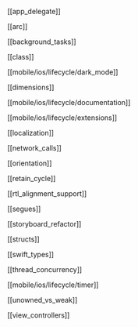[[app_delegate]]

[[arc]]

[[background_tasks]]

[[class]]

[[mobile/ios/lifecycle/dark_mode]]

[[dimensions]]

[[mobile/ios/lifecycle/documentation]]

[[mobile/ios/lifecycle/extensions]]

[[localization]]

[[network_calls]]

[[orientation]]

[[retain_cycle]]

[[rtl_alignment_support]]

[[segues]]

[[storyboard_refactor]]

[[structs]]

[[swift_types]]

[[thread_concurrency]]

[[mobile/ios/lifecycle/timer]]

[[unowned_vs_weak]]

[[view_controllers]]